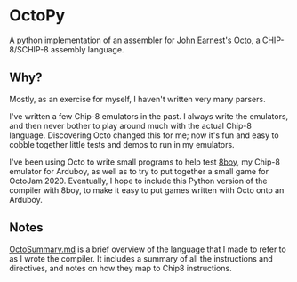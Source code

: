 # OctoPy
A python implementation of an assembler for [John Earnest's Octo](https://github.com/JohnEarnest/Octo), a  CHIP-8/SCHIP-8 assembly language.


## Why?

Mostly, as an exercise for myself, I haven't written very many parsers.

I've written a few Chip-8 emulators in the past. I always write the emulators, and then never bother to play around much with the actual Chip-8 language. Discovering Octo changed this for me; now it's fun and easy to cobble together little tests and demos to run in my emulators.

 I've been using Octo to write small programs to help test [8boy](https://github.com/jblebrun/8boy), my Chip-8 emulator for Arduboy, as well as to try to put together a small game for OctoJam 2020. Eventually, I hope to include this Python version of the compiler with 8boy, to make it easy to put games written with Octo onto an Arduboy.

## Notes
[OctoSummary.md](OctoSummary.md) is a brief overview of the language that I made to refer to as I wrote the compiler. It includes a summary of all the instructions and directives, and notes on how they map to Chip8 instructions.



